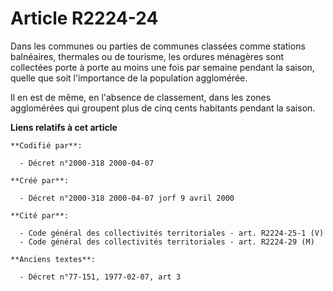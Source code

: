 # Article R2224-24

Dans les communes ou parties de communes classées comme stations balnéaires, thermales ou de tourisme, les ordures ménagères
sont collectées porte à porte au moins une fois par semaine pendant la saison, quelle que soit l'importance de la population
agglomérée.

Il en est de même, en l'absence de classement, dans les zones agglomérées qui groupent plus de cinq cents habitants pendant
la saison.

**Liens relatifs à cet article**

	**Codifié par**:

	  - Décret n°2000-318 2000-04-07

	**Créé par**:

	  - Décret n°2000-318 2000-04-07 jorf 9 avril 2000

	**Cité par**:

	  - Code général des collectivités territoriales - art. R2224-25-1 (V)
	  - Code général des collectivités territoriales - art. R2224-29 (M)

	**Anciens textes**:

	  - Décret n°77-151, 1977-02-07, art 3

